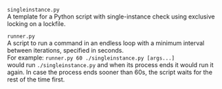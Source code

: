 `singleinstance.py`  
A template for a Python script with single-instance check using exclusive locking on a lockfile.

`runner.py`  
A script to run a command in an endless loop with a minimum interval between iterations, specified in seconds.  
For example: `runner.py 60 ./singleinstance.py [args...]`  
would run `./singleinstance.py` and when its process ends it would run it again. In case the process ends sooner than 60s, the script waits for the rest of the time first.

